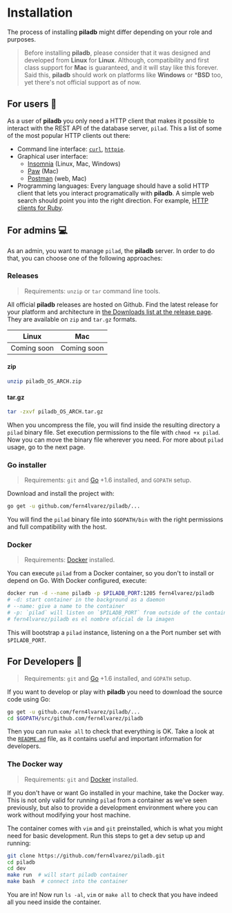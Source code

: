 # Installation

The process of installing **piladb** might differ depending on your role and purposes.

> Before installing **piladb**, please consider that it was designed and developed from **Linux** for **Linux**. Although, compatibility and first class support for **Mac** is guaranteed, and it will stay like this forever. Said this, **piladb** should work on platforms like **Windows** or ***BSD** too, yet there's not official support as of now.


## For users 🙋

As a user of **piladb** you only need a HTTP client that makes it possible to interact with the REST API of the database server, `pilad`. This a list of some of the most popular HTTP clients out there:

* Command line interface: [`curl`](https://curl.haxx.se/), [`httpie`](https://httpie.org/).
* Graphical user interface:
  * [Insomnia](https://insomnia.rest/) (Linux, Mac, Windows)
  * [Paw](https://paw.cloud/) (Mac)
  * [Postman](https://www.getpostman.com/) (web, Mac)
* Programming languages: Every language should have a solid HTTP client that lets you interact programatically with **piladb**. A simple web search should point you into the right direction. For example, [HTTP clients for Ruby](http://lmgtfy.com/?q=ruby+http+client).

## For admins 💻

As an admin, you want to manage `pilad`, the **piladb** server. In order to do that, you can choose one of the following approaches:

### Releases

> Requirements: `unzip` or `tar` command line tools.

All official **piladb** releases are hosted on Github. Find the latest release for your platform and architecture in [the Downloads list at the release page](https://github.com/fern4lvarez/piladb/releases/latest). They are available on `zip` and `tar.gz` formats.

| Linux | Mac |
| -- | -- |
| Coming soon | Coming soon |

#### zip

```bash
unzip piladb_OS_ARCH.zip
```

#### tar.gz

```bash
tar -zxvf piladb_OS_ARCH.tar.gz
```

When you uncompress the file, you will find inside the resulting directory a `pilad` binary file. Set execution permissions to the file  with `chmod +x pilad`. Now you can move the binary file wherever you need. For more about `pilad` usage, go to the next page.

### Go installer

> Requirements: `git` and [Go](https://golang.org/dl/) +1.6 installed, and `GOPATH` setup.

Download and install the project with:

```bash
go get -u github.com/fern4lvarez/piladb/...
```

You will find the `pilad` binary file into `$GOPATH/bin` with the right permissions and full compatibility with the host.

### Docker

> Requirements: [Docker](https://www.docker.com/products/overview) installed.

You can execute `pilad` from a Docker container, so you don't to install or depend on Go. With Docker configured, execute:

```bash
docker run -d --name piladb -p $PILADB_PORT:1205 fern4lvarez/piladb
# -d: start container in the background as a daemon
# --name: give a name to the container
# -p: `pilad` will listen on `$PILADB_PORT` from outside of the container
# fern4lvarez/piladb es el nombre oficial de la imagen 
```

This will bootstrap a `pilad` instance, listening on a the Port number set with `$PILADB_PORT`.

## For Developers 🔧

> Requirements: `git` and [Go](https://golang.org/dl/) +1.6 installed, and `GOPATH` setup.

If you want to develop or play with **piladb** you need to download the source code using Go:

```bash
go get -u github.com/fern4lvarez/piladb/...
cd $GOPATH/src/github.com/fern4lvarez/piladb
```

Then you can run `make all` to check that everything is OK. Take a look at the [`README.md`](https://github.com/fern4lvarez/piladb/blob/master/README.md) file, as it contains useful and important information for developers.

### The Docker way

> Requirements: `git` and [Docker](https://www.docker.com/products/overview) installed.

If you don't have or want Go installed in your machine, take the Docker way. This is not only valid for running `pilad` from a container as we've seen previously, but also to provide a development environment where you can work without modifying your host machine.

The container comes with `vim` and `git` preinstalled, which is what you might need for basic development. Run this steps to get a dev setup up and running:

```bash
git clone https://github.com/fern4lvarez/piladb.git
cd piladb
cd dev
make run  # will start piladb container
make bash  # connect into the container
```

You are in! Now run `ls -al`, `vim` or `make all` to check that you have indeed all you need inside the container.













